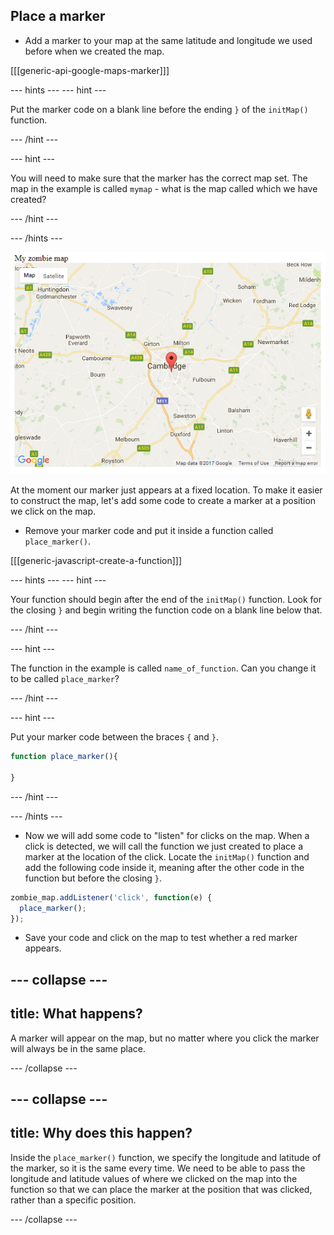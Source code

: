 ## Place a marker

+ Add a marker to your map at the same latitude and longitude we used before when we created the map.

[[[generic-api-google-maps-marker]]]

--- hints ---
--- hint ---

Put the marker code on a blank line before the ending `}` of the `initMap()` function.

--- /hint ---

--- hint ---

You will need to make sure that the marker has the correct map set. The map in the example is called `mymap` - what is the map called which we have created?

--- /hint ---

--- /hints ---

![Cambridge with a marker on it](images/cambridge-marker.png)

At the moment our marker just appears at a fixed location. To make it easier to construct the map, let's add some code to create a marker at a position we click on the map.

+ Remove your marker code and put it inside a function called `place_marker()`.

[[[generic-javascript-create-a-function]]]

--- hints ---
--- hint ---

Your function should begin after the end of the `initMap()` function. Look for the closing `}` and begin writing the function code on a blank line below that.

--- /hint ---

--- hint ---

The function in the example is called `name_of_function`. Can you change it to be called `place_marker`?

--- /hint ---

--- hint ---

Put your marker code between the braces `{` and `}`.

```javascript
function place_marker(){

}
```

--- /hint ---

--- /hints ---

+ Now we will add some code to "listen" for clicks on the map. When a click is detected, we will call the function we just created to place a marker at the location of the click. Locate the `initMap()` function and add the following code inside it, meaning after the other code in the function but before the closing `}`.

```javascript
zombie_map.addListener('click', function(e) {
  place_marker();
});
```

+ Save your code and click on the map to test whether a red marker appears.

--- collapse ---
---
title: What happens?
---

A marker will appear on the map, but no matter where you click the marker will always be in the same place.

--- /collapse ---

--- collapse ---
---
title: Why does this happen?
---

Inside the `place_marker()` function, we specify the longitude and latitude of the marker, so it is the same every time. We need to be able to pass the longitude and latitude values of where we clicked on the map into the function so that we can place the marker at the position that was clicked, rather than a specific position.

--- /collapse ---
